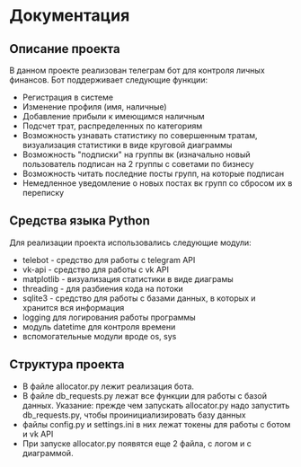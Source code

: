# Документация


## Описание проекта
В данном проекте реализован телеграм бот для контроля личных финансов. Бот 
поддерживает следующие функции:
* Регистрация в системе
* Изменение профиля (имя, наличные)
* Добавление прибыли к имеющимся наличным
* Подсчет трат, распределенных по категориям
* Возможность узнавать статистику по совершенным тратам, визуализация статистики в виде круговой диаграммы
* Возможность "подписки" на группы вк (изначально новый пользователь подписан на 2 группы с советами по бизнесу
* Возможность читать последние посты групп, на которые подписан
* Немедленное уведомление о новых постах вк групп со сбросом их в переписку


## Средства языка Python
Для реализации проекта использовались следующие модули:

* telebot - средство для работы с telegram API
* vk-api - средство для работы с vk API
* matplotlib - визуализация статистики в виде диаграмы
* threading - для разбиения кода на потоки
* sqlite3 - средство для работы с базами данных, в которых и хранится вся информация
* logging для логирования работы программы
* модуль datetime для контроля времени
* вспомогательные модули вроде os, sys



## Структура проекта
* В файле allocator.py лежит реализация бота.
* В файле db_requests.py лежат все функции для работы с базой данных. Указание: прежде чем запускать allocator.py надо запустить db_requests.py, чтобы проинициализировать базу данных
* файлы config.py и settings.ini в них лежат токены для работы с ботом и vk API
* При запуске allocator.py появятся еще 2 файла, с логом и с диаграммой.

